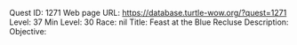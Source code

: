 Quest ID: 1271
Web page URL: https://database.turtle-wow.org/?quest=1271
Level: 37
Min Level: 30
Race: nil
Title: Feast at the Blue Recluse
Description: 
Objective: 
